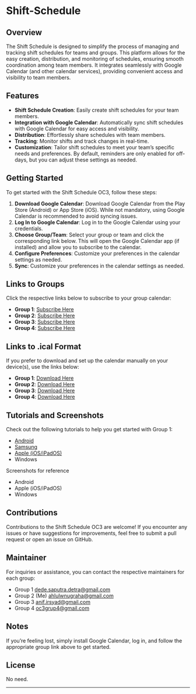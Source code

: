 # Shift-Schedule
## Overview

The Shift Schedule is designed to simplify the process of managing and tracking shift schedules for teams and groups. This platform allows for the easy creation, distribution, and monitoring of schedules, ensuring smooth coordination among team members. It integrates seamlessly with Google Calendar (and other calendar services), providing convenient access and visibility to team members.

## Features

- **Shift Schedule Creation**: Easily create shift schedules for your team members.
- **Integration with Google Calendar**: Automatically sync shift schedules with Google Calendar for easy access and visibility.
- **Distribution**: Effortlessly share schedules with team members.
- **Tracking**: Monitor shifts and track changes in real-time.
- **Customization**: Tailor shift schedules to meet your team’s specific needs and preferences. By default, reminders are only enabled for off-days, but you can adjust these settings as needed.

## Getting Started

To get started with the Shift Schedule OC3, follow these steps:

1. **Download Google Calendar**: Download Google Calendar from the Play Store (Android) or App Store (iOS). While not mandatory, using Google Calendar is recommended to avoid syncing issues.
2. **Log In to Google Calendar**: Log in to the Google Calendar using your credentials.
3. **Choose Group/Team**: Select your group or team and click the corresponding link below. This will open the Google Calendar app (if installed) and allow you to subscribe to the calendar.
4. **Configure Preferences**: Customize your preferences in the calendar settings as needed.
5. **Sync**: Customize your preferences in the calendar settings as needed.

## Links to Groups

Click the respective links below to subscribe to your group calendar:

-  **Group 1**: [Subscribe Here](https://calendar.google.com/calendar/u/0?cid=YmQ2NTIxZDVmZDg5MmI0MWFmNGZiZDVlNTFiZDYzNWI3YTViMTY3M2QzMjk0MDE3YWNmOTU1MGRiMGVmM2JlOEBncm91cC5jYWxlbmRhci5nb29nbGUuY29t)
-  **Group 2**: [Subscribe Here](https://calendar.google.com/calendar/u/0?cid=MXJzN21rc2puM25iNzVsZGRrcm9mMGpwZTRAZ3JvdXAuY2FsZW5kYXIuZ29vZ2xlLmNvbQ)
-  **Group 3**: [Subscribe Here](https://calendar.google.com/calendar/u/0?cid=MjYzZWE5YjNhYjJmNTVhNDA1NGU1M2VkMDU3YzYzNzdiMmUwZWZkMmU5ODhkZWZjY2E5MTJjZTc0NWI5ZjA2M0Bncm91cC5jYWxlbmRhci5nb29nbGUuY29t)
-  **Group 4**: [Subscribe Here](https://calendar.google.com/calendar/u/0?cid=MjY3YzViZTJlNzk5NTIyNThkM2QyYzg2Yjk2YWFhMjM1YjNhOTYwYjFkNGY0NGNlNmNkZDkwMjliYzc3YzExNUBncm91cC5jYWxlbmRhci5nb29nbGUuY29t)

## Links to .ical Format

If you prefer to download and set up the calendar manually on your device(s), use the links below:

- **Group 1**: [Download Here](https://calendar.google.com/calendar/ical/bd6521d5fd892b41af4fbd5e51bd635b7a5b1673d3294017acf9550db0ef3be8%40group.calendar.google.com/public/basic.ics)
- **Group 2**: [Download Here](https://calendar.google.com/calendar/ical/1rs7mksjn3nb75lddkrof0jpe4%40group.calendar.google.com/public/basic.ics)
- **Group 3**: [Download Here](https://calendar.google.com/calendar/ical/263ea9b3ab2f55a4054e53ed057c6377b2e0efd2e988defcca912ce745b9f063%40group.calendar.google.com/public/basic.ics)
- **Group 4**: [Download Here](https://calendar.google.com/calendar/ical/267c5be2e79952258d3d2c86b96aaa235b3a960b1d4f44ce6cdd9029bc77c115%40group.calendar.google.com/public/basic.ics)

## Tutorials and Screenshots

Check out the following tutorials to help you get started with Group 1:

- [Android](Screenshots/Android_screenshot_gcal.jpeg)
- [Samsung](Sceenshots/Samsung_screenshot_native.jpeg)
- [Apple (iOS/iPadOS)](Screenshots/Mac_screenshot.png)
- Windows

  
Screenshots for reference

- Android
- Apple (iOS/iPadOS)
- Windows
 

## Contributions

Contributions to the Shift Schedule OC3 are welcome! If you encounter any issues or have suggestions for improvements, feel free to submit a pull request or open an issue on GitHub.

## Maintainer

For inquiries or assistance, you can contact the respective maintainers for each group:
- Group 1  dede.saputra.detra@gmail.com
- Group 2 (Me) ahlulwnugraha@gmail.com
- Group 3 anif.irsyad@gmail.com
- Group 4 oc3grup4@gmail.com

## Notes

If you’re feeling lost, simply install Google Calendar, log in, and follow the appropriate group link above to get started.

## License

No need.

---
